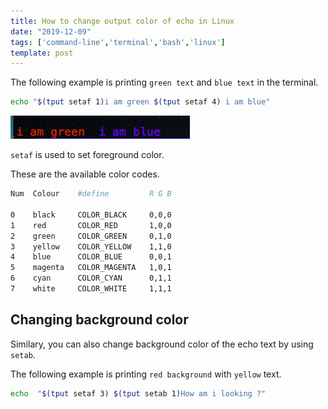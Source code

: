 ```yaml
---
title: How to change output color of echo in Linux
date: "2019-12-09"
tags: ['command-line','terminal','bash','linux']
template: post
---
```


The following example is printing `green text` and `blue text` in the terminal.

```bash
echo "$(tput setaf 1)i am green $(tput setaf 4) i am blue"
```

![bash echo change color](color-changes.png)

`setaf` is used to set foreground color.

These are the available color codes.

```bash
Num  Colour    #define         R G B

0    black     COLOR_BLACK     0,0,0
1    red       COLOR_RED       1,0,0
2    green     COLOR_GREEN     0,1,0
3    yellow    COLOR_YELLOW    1,1,0
4    blue      COLOR_BLUE      0,0,1
5    magenta   COLOR_MAGENTA   1,0,1
6    cyan      COLOR_CYAN      0,1,1
7    white     COLOR_WHITE     1,1,1
```

## Changing background color

Similary, you can also change background color of the echo text by using `setab`.

The following example is printing `red background` with `yellow` text.

```bash
echo  "$(tput setaf 3) $(tput setab 1)How am i looking ?"
```
